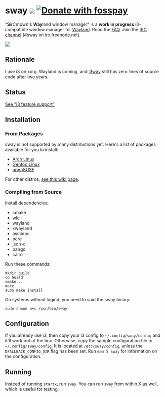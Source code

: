 # sway [![](https://api.travis-ci.org/SirCmpwn/sway.svg)](https://travis-ci.org/SirCmpwn/sway) [![Donate with fosspay](https://drewdevault.com/donate/static/donate-with-fosspay.png)](https://drewdevault.com/donate?project=4)

"**S**irCmpwn's **Way**land window manager" is a **work in progress**
i3-compatible window manager for [Wayland](http://wayland.freedesktop.org/).
Read the [FAQ](https://github.com/SirCmpwn/sway/wiki). Join the
[IRC channel](http://webchat.freenode.net/?channels=sway&uio=d4) (#sway on
irc.freenode.net).

![](https://sr.ht/i4Cu.png)

## Rationale

I use i3 on xorg. Wayland is coming, and [i3way](http://i3way.org/) still has
zero lines of source code after two years.

## Status

[See "i3 feature support"](https://github.com/SirCmpwn/sway/issues/2)

## Installation

### From Packages

sway is not supported by many distributions yet. Here's a list of packages
available for you to install:

* [Arch Linux](https://aur.archlinux.org/packages/sway-git/)
* [Gentoo Linux](https://github.com/zetok/zetok-overlay/)
* [openSUSE](https://build.opensuse.org/project/show/X11:Wayland)

For other distros, [see this wiki page](https://github.com/SirCmpwn/sway/wiki/Install-on-other-distros).

### Compiling from Source

Install dependencies:

* cmake
* [wlc](https://github.com/Cloudef/wlc)
* wayland
* xwayland
* asciidoc
* pcre
* json-c
* pango
* cairo

Run these commands:

    mkdir build
    cd build
    cmake ..
    make
    sudo make install

On systems without logind, you need to suid the sway binary:

    sudo chmod a+s /usr/bin/sway

## Configuration

If you already use i3, then copy your i3 config to `~/.config/sway/config` and
it'll work out of the box. Otherwise, copy the sample configuration file to
`~/.config/sway/config`. It is located at `/etc/sway/config`, unless the 
`DFALLBACK_CONFIG_DIR` flag has been set. Run `man 5 sway` for information on
the configuration.

## Running

Instead of running `startx`, run `sway`. You can run `sway` from within X as
well, which is useful for testing.
